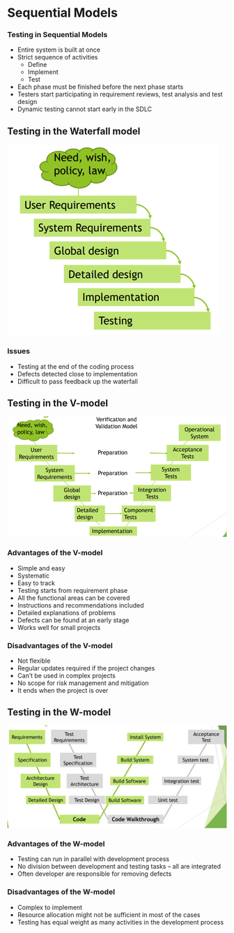 # Sequential Models

### Testing in Sequential Models

* Entire system is built at once
* Strict sequence of activities
  * Define
  * Implement
  * Test
* Each phase must be finished before the next phase starts
* Testers start participating in requirement reviews, test analysis and test
  design
* Dynamic testing cannot start early in the SDLC


## Testing in the Waterfall model
![image2.png](assets/image2.png)

### Issues
* Testing at the end of the coding process
* Defects detected close to implementation
* Difficult to pass feedback up the waterfall

## Testing in the V-model
![image3.png](assets/image3.png)

### Advantages of the V-model
* Simple and easy
* Systematic
* Easy to track
* Testing starts from requirement phase
* All the functional areas can be covered
* Instructions and recommendations included
* Detailed explanations of problems
* Defects can be found at an early stage
* Works well for small projects

### Disadvantages of the V-model
* Not flexible
* Regular updates required if the project changes
* Can’t be used in complex projects
* No scope for risk management and mitigation
* It ends when the project is over

## Testing in the W-model
![image4.png](assets/image4.png)

### Advantages of the W-model
* Testing can run in parallel with development process
* No division between development and testing tasks – all are integrated
* Often developer are responsible for removing defects

### Disadvantages of the W-model
* Complex to implement
* Resource allocation might not be sufficient in most of the cases
* Testing has equal weight as many activities in the development process